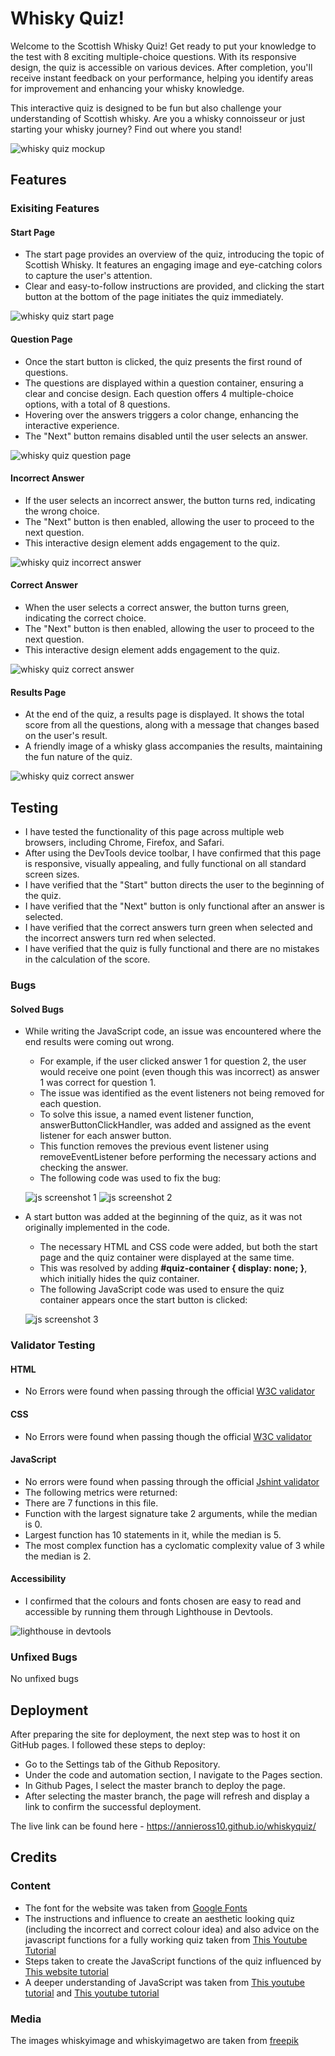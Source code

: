 # Whisky Quiz!
Welcome to the Scottish Whisky Quiz! Get ready to put your knowledge to the test with 8 exciting multiple-choice questions. With its responsive design, the quiz is accessible on various devices. After completion, you'll receive instant feedback on your performance, helping you identify areas for improvement and enhancing your whisky knowledge.

This interactive quiz is designed to be fun but also challenge your understanding of Scottish whisky. Are you a whisky connoisseur or just starting your whisky journey? Find out where you stand!

![whisky quiz mockup](/assets/images/screenshots/whiskyquiz-mockup.png)

## Features
### Exisiting Features
#### Start Page
- The start page provides an overview of the quiz, introducing the topic of Scottish Whisky. It features an engaging image and eye-catching colors to capture the user's attention.
- Clear and easy-to-follow instructions are provided, and clicking the start button at the bottom of the page initiates the quiz immediately.

![whisky quiz start page](/assets/images/screenshots/startpage-screenshot.png)

#### Question Page
- Once the start button is clicked, the quiz presents the first round of questions.
- The questions are displayed within a question container, ensuring a clear and concise design. Each question offers 4 multiple-choice options, with a total of 8 questions.
- Hovering over the answers triggers a color change, enhancing the interactive experience.
- The "Next" button remains disabled until the user selects an answer.

![whisky quiz question page](/assets/images/screenshots/questionpage-screenshot.png)

#### Incorrect Answer
- If the user selects an incorrect answer, the button turns red, indicating the wrong choice.
- The "Next" button is then enabled, allowing the user to proceed to the next question.
- This interactive design element adds engagement to the quiz.

![whisky quiz incorrect answer](/assets/images/screenshots/wronganswer-screenshot.png)

#### Correct Answer
- When the user selects a correct answer, the button turns green, indicating the correct choice.
- The "Next" button is then enabled, allowing the user to proceed to the next question.
- This interactive design element adds engagement to the quiz.

![whisky quiz correct answer](/assets/images/screenshots/correctanswer-screenshot.png)

#### Results Page
- At the end of the quiz, a results page is displayed. It shows the total score from all the questions, along with a message that changes based on the user's result.
- A friendly image of a whisky glass accompanies the results, maintaining the fun nature of the quiz.

![whisky quiz correct answer](/assets/images/screenshots/resultspage-screenshot.png)

## Testing
- I have tested the functionality of this page across multiple web browsers, including Chrome, Firefox, and Safari.
- After using the DevTools device toolbar, I have confirmed that this page is responsive, visually appealing, and fully functional on all standard screen sizes.
- I have verified that the "Start" button directs the user to the beginning of the quiz.
- I have verified that the "Next" button is only functional after an answer is selected.
- I have verified that the correct answers turn green when selected and the incorrect answers turn red when selected.
- I have verified that the quiz is fully functional and there are no mistakes in the calculation of the score.

### Bugs
#### Solved Bugs
- While writing the JavaScript code, an issue was encountered where the end results were coming out wrong. 
    - For example, if the user clicked answer 1 for question 2, the user would receive one point (even though this was incorrect) as answer 1 was correct for question 1.
    - The issue was identified as the event listeners not being removed for each question.
    - To solve this issue, a named event listener function, answerButtonClickHandler, was added and assigned as the event listener for each answer button. 
    - This function removes the previous event listener using removeEventListener before performing the necessary actions and checking the answer.
    -  The following code was used to fix the bug:

    ![js screenshot 1](/assets/images/screenshots/javascriptcode1.png)
    ![js screenshot 2](/assets/images/screenshots/javascriptcode2.png)

- A start button was added at the beginning of the quiz, as it was not originally implemented in the code.
    - The necessary HTML and CSS code were added, but both the start page and the quiz container were displayed at the same time.
    - This was resolved by adding <b> #quiz-container { display: none; }</b>, which initially hides the quiz container.
    - The following JavaScript code was used to ensure the quiz container appears once the start button is clicked:
    
    ![js screenshot 3](/assets/images/screenshots/javascriptcode3.png)

### Validator Testing

#### HTML
- No Errors were found when passing through the official [W3C validator](https://validator.w3.org/#validate_by_input)
#### CSS
- No Errors were found when passing though the official [W3C validator](https://jigsaw.w3.org/css-validator/)
#### JavaScript
- No errors were found when passing through the official [Jshint validator](https://jshint.com/)
 - The following metrics were returned:
 - There are 7 functions in this file.
 - Function with the largest signature take 2 arguments, while the median is 0.
 - Largest function has 10 statements in it, while the median is 5.
 - The most complex function has a cyclomatic complexity value of 3 while the median is 2.
#### Accessibility 
 - I confirmed that the colours and fonts chosen are easy to read and accessible by running them through Lighthouse in Devtools.

 ![lighthouse in devtools](/assets/images/screenshots/lighthouse-screenshot.png)
 
### Unfixed Bugs
No unfixed bugs

## Deployment
After preparing the site for deployment, the next step was to host it on GitHub pages. I followed these steps to deploy:

- Go to the Settings tab of the Github Repository.
- Under the code and automation section, I navigate to the Pages section.
- In Github Pages, I select the master branch to deploy the page.
- After selecting the master branch, the page will refresh and display a link to confirm the successful deployment.

The live link can be found here - https://annieross10.github.io/whiskyquiz/

## Credits
### Content
- The font for the website was taken from [Google Fonts](https://fonts.google.com/)
- The instructions and influence to create an aesthetic looking quiz (including the incorrect and correct colour idea) and also advice on the javascript functions for a fully working quiz taken from [This Youtube Tutorial](https://www.youtube.com/watch?v=PBcqGxrr9g8&t=1155s)
- Steps taken to create the JavaScript functions of the quiz influenced by [This website tutorial](https://simplestepscode.com/javascript-quiz-tutorial/)
- A deeper understanding of JavaScript was taken from [This youtube tutorial](https://www.youtube.com/watch?v=DRaWr0Dcbl0) and [This youtube tutorial](https://www.youtube.com/watch?v=zgHim4ZDpZY)

### Media
The images whiskyimage and whiskyimagetwo are taken from [freepik](https://www.freepik.com/)

